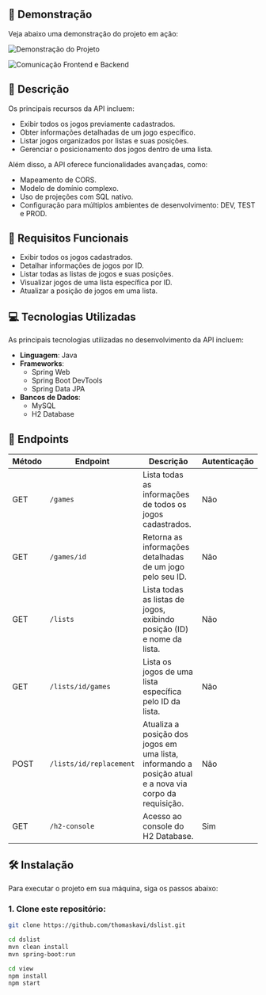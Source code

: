 ## 🎥 Demonstração

Veja abaixo uma demonstração do projeto em ação:

![Demonstração do Projeto](https://i.imgur.com/MDDZbzc.gif)

![Comunicação Frontend e Backend](assets/backandfront.gif)

## 📃 Descrição

Os principais recursos da API incluem:

- Exibir todos os jogos previamente cadastrados.
- Obter informações detalhadas de um jogo específico.
- Listar jogos organizados por listas e suas posições.
- Gerenciar o posicionamento dos jogos dentro de uma lista.

Além disso, a API oferece funcionalidades avançadas, como:

- Mapeamento de CORS.
- Modelo de domínio complexo.
- Uso de projeções com SQL nativo.
- Configuração para múltiplos ambientes de desenvolvimento: DEV, TEST e PROD.

## 📌 Requisitos Funcionais

- Exibir todos os jogos cadastrados.
- Detalhar informações de jogos por ID.
- Listar todas as listas de jogos e suas posições.
- Visualizar jogos de uma lista específica por ID.
- Atualizar a posição de jogos em uma lista.

## 💻 Tecnologias Utilizadas

As principais tecnologias utilizadas no desenvolvimento da API incluem:

- **Linguagem**: Java
- **Frameworks**: 
  - Spring Web
  - Spring Boot DevTools
  - Spring Data JPA
- **Bancos de Dados**:
  - MySQL
  - H2 Database

## 📍 Endpoints

| Método | Endpoint                     | Descrição                                                                                       | Autenticação |
|--------|-------------------------------|-------------------------------------------------------------------------------------------------|--------------|
| GET    | `/games`                     | Lista todas as informações de todos os jogos cadastrados.                                       | Não          |
| GET    | `/games/id`                 | Retorna as informações detalhadas de um jogo pelo seu ID.                                       | Não          |
| GET    | `/lists`                     | Lista todas as listas de jogos, exibindo posição (ID) e nome da lista.                          | Não          |
| GET    | `/lists/id/games`           | Lista os jogos de uma lista específica pelo ID da lista.                                        | Não          |
| POST   | `/lists/id/replacement`     | Atualiza a posição dos jogos em uma lista, informando a posição atual e a nova via corpo da requisição. | Não          |
| GET    | `/h2-console`                | Acesso ao console do H2 Database.                                                              | Sim          |

## 🛠️ Instalação

Para executar o projeto em sua máquina, siga os passos abaixo:

### 1. Clone este repositório:

```bash
git clone https://github.com/thomaskavi/dslist.git

cd dslist
mvn clean install
mvn spring-boot:run

cd view
npm install
npm start
